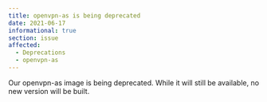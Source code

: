 ```yaml
---
title: openvpn-as is being deprecated
date: 2021-06-17
informational: true
section: issue
affected:
  - Deprecations
  - openvpn-as
---
```


Our openvpn-as image is being deprecated. While it will still be available, no new version will be built.

